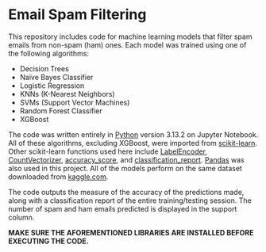 # Email Spam Filtering
This repository includes code for machine learning models that filter spam emails from non-spam (ham) ones. Each model was trained using one of the following algorithms:

- Decision Trees
- Naïve Bayes Classifier
- Logistic Regression
- KNNs (K-Nearest Neighbors)
- SVMs (Support Vector Machines)
- Random Forest Classifier
- XGBoost

The code was written entirely in [Python](https://python.org) version 3.13.2 on Jupyter Notebook. All of these algorithms, excluding XGBoost, were imported from [scikit-learn](https://www.scikit-learn.org). Other scikit-learn functions used here include [LabelEncoder](https://scikit-learn.org/stable/modules/generated/sklearn.preprocessing.LabelEncoder.html), [CountVectorizer](https://scikit-learn.org/stable/modules/generated/sklearn.feature_extraction.text.CountVectorizer.html), [accuracy_score](https://scikit-learn.org/stable/modules/generated/sklearn.metrics.accuracy_score.html), and [classification_report](https://scikit-learn.org/stable/modules/generated/sklearn.metrics.classification_report.html). [Pandas](https://pandas.pydata.org/) was also used in this project. All of the models perform on the same dataset downloaded from [kaggle.com](https://www.kaggle.com).

The code outputs the measure of the accuracy of the predictions made, along with a classification report of the entire training/testing session. The number of spam and ham emails predicted is displayed in the support column.

**MAKE SURE THE AFOREMENTIONED LIBRARIES ARE INSTALLED BEFORE EXECUTING THE CODE.**
